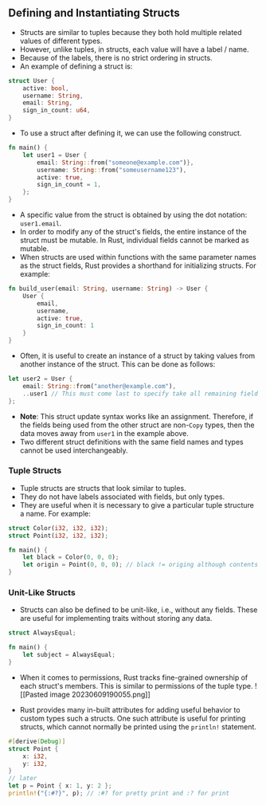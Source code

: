 ## Defining and Instantiating Structs
- Structs are similar to tuples because they both hold multiple related values of different types. 
- However, unlike tuples, in structs, each value will have a label / name.
- Because of the labels, there is no strict ordering in structs.
- An example of defining a struct is:
```rust
struct User {
	active: bool,
	username: String,
	email: String,
	sign_in_count: u64,
}
```
- To use a struct after defining it, we can use the following construct.
```rust
fn main() {
	let user1 = User {
		email: String::from("someone@example.com")},
		username: String::from("someusername123"),
		active: true,
		sign_in_count = 1,
	};
}
```
- A specific value from the struct is obtained by using the dot notation: `user1.email`.
- In order to modify any of the struct's fields, the entire instance of the struct must be mutable. In Rust, individual fields cannot be marked as mutable.
- When structs are used within functions with the same parameter names as the struct fields, Rust provides a shorthand for initializing structs. For example:
```rust
fn build_user(email: String, username: String) -> User {
	User {
		email,
		username,
		active: true,
		sign_in_count: 1
	}
}
```
- Often, it is useful to create an instance of a struct by taking values from another instance of the struct. This can be done as follows:
```rust
let user2 = User {
	email: String::from("another@example.com"),
	..user1 // This must come last to specify take all remaining field of user1.
};
```
- **Note**: This struct update syntax works like an assignment. Therefore, if the fields being used from the other struct are non-`Copy` types, then the data moves away from `user1` in the example above. 
- Two different struct definitions with the same field names and types cannot be used interchangeably.

### Tuple Structs
- Tuple structs are structs that look similar to tuples.
- They do not have labels associated with fields, but only types.
- They are useful when it is necessary to give a particular tuple structure a name. For example:
```rust
struct Color(i32, i32, i32);
struct Point(i32, i32, i32);

fn main() {
	let black = Color(0, 0, 0);
	let origin = Point(0, 0, 0); // black != origing although contents are same.
}
```

### Unit-Like Structs
- Structs can also be defined to be unit-like, i.e., without any fields. These are useful for implementing traits without storing any data.
```rust
struct AlwaysEqual;

fn main() {
	let subject = AlwaysEqual;
}
```

- When it comes to permissions, Rust tracks fine-grained ownership of each struct's members. This is similar to permissions of the tuple type.
![[Pasted image 20230609190055.png]]

- Rust provides many in-built attributes for adding useful behavior to custom types such a structs. One such attribute is useful for printing structs, which cannot normally be printed using the `println!` statement.
```rust
#[derive(Debug)]
struct Point {
	x: i32,
	y: i32,
}
// later
let p = Point { x: 1, y: 2 };
println!("{:#?}", p); // :#? for pretty print and :? for print
```